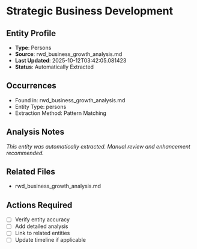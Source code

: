 # Strategic Business Development

## Entity Profile
- **Type**: Persons
- **Source**: rwd_business_growth_analysis.md
- **Last Updated**: 2025-10-12T03:42:05.081423
- **Status**: Automatically Extracted

## Occurrences
- Found in: rwd_business_growth_analysis.md
- Entity Type: persons
- Extraction Method: Pattern Matching

## Analysis Notes
*This entity was automatically extracted. Manual review and enhancement recommended.*

## Related Files
- rwd_business_growth_analysis.md

## Actions Required
- [ ] Verify entity accuracy
- [ ] Add detailed analysis
- [ ] Link to related entities
- [ ] Update timeline if applicable
